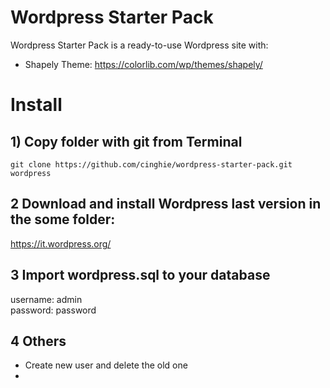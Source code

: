 # Wordpress Starter Pack
Wordpress Starter Pack is a ready-to-use Wordpress site with:

- Shapely Theme: https://colorlib.com/wp/themes/shapely/

# Install

## 1) Copy folder with git from Terminal

```
git clone https://github.com/cinghie/wordpress-starter-pack.git wordpress
```

## 2 Download and install Wordpress last version in the some folder:

https://it.wordpress.org/

## 3 Import wordpress.sql to your database

username: admin  
password: password

## 4 Others

 - Create new user and delete the old one
 - 
